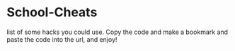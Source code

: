 # School-Cheats
list of some hacks you could use.
Copy the code and make a bookmark and paste the code into the url, and enjoy!
